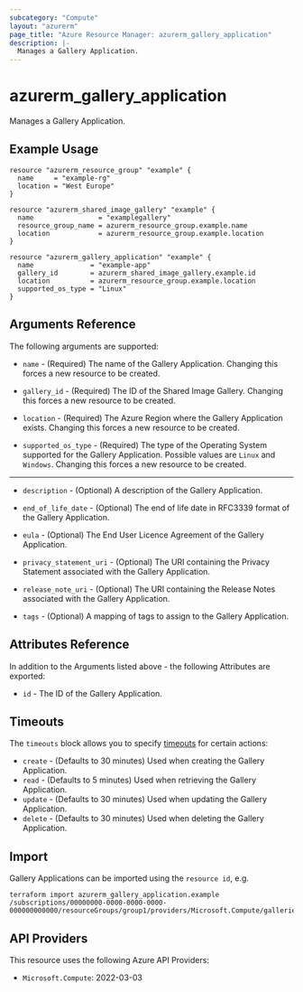 ```yaml
---
subcategory: "Compute"
layout: "azurerm"
page_title: "Azure Resource Manager: azurerm_gallery_application"
description: |-
  Manages a Gallery Application.
---
```


# azurerm_gallery_application

Manages a Gallery Application.

## Example Usage

```hcl
resource "azurerm_resource_group" "example" {
  name     = "example-rg"
  location = "West Europe"
}

resource "azurerm_shared_image_gallery" "example" {
  name                = "examplegallery"
  resource_group_name = azurerm_resource_group.example.name
  location            = azurerm_resource_group.example.location
}

resource "azurerm_gallery_application" "example" {
  name              = "example-app"
  gallery_id        = azurerm_shared_image_gallery.example.id
  location          = azurerm_resource_group.example.location
  supported_os_type = "Linux"
}
```

## Arguments Reference

The following arguments are supported:

* `name` - (Required) The name of the Gallery Application. Changing this forces a new resource to be created.

* `gallery_id` - (Required) The ID of the Shared Image Gallery. Changing this forces a new resource to be created.

* `location` - (Required) The Azure Region where the Gallery Application exists. Changing this forces a new resource to be created.

* `supported_os_type` - (Required) The type of the Operating System supported for the Gallery Application. Possible values are `Linux` and `Windows`. Changing this forces a new resource to be created.

---

* `description` - (Optional) A description of the Gallery Application.

* `end_of_life_date` - (Optional) The end of life date in RFC3339 format of the Gallery Application.

* `eula` - (Optional) The End User Licence Agreement of the Gallery Application.

* `privacy_statement_uri` - (Optional) The URI containing the Privacy Statement associated with the Gallery Application.

* `release_note_uri` - (Optional) The URI containing the Release Notes associated with the Gallery Application.

* `tags` - (Optional) A mapping of tags to assign to the Gallery Application.

## Attributes Reference

In addition to the Arguments listed above - the following Attributes are exported:

* `id` - The ID of the Gallery Application.

## Timeouts

The `timeouts` block allows you to specify [timeouts](https://www.terraform.io/language/resources/syntax#operation-timeouts) for certain actions:

* `create` - (Defaults to 30 minutes) Used when creating the Gallery Application.
* `read` - (Defaults to 5 minutes) Used when retrieving the Gallery Application.
* `update` - (Defaults to 30 minutes) Used when updating the Gallery Application.
* `delete` - (Defaults to 30 minutes) Used when deleting the Gallery Application.

## Import

Gallery Applications can be imported using the `resource id`, e.g.

```shell
terraform import azurerm_gallery_application.example /subscriptions/00000000-0000-0000-0000-000000000000/resourceGroups/group1/providers/Microsoft.Compute/galleries/gallery1/applications/galleryApplication1
```

## API Providers
<!-- This section is generated, changes will be overwritten -->
This resource uses the following Azure API Providers:

* `Microsoft.Compute`: 2022-03-03
